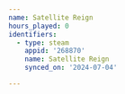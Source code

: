 ```yaml
---
name: Satellite Reign
hours_played: 0
identifiers:
  - type: steam
    appid: '268870'
    name: Satellite Reign
    synced_on: '2024-07-04'

---
```

